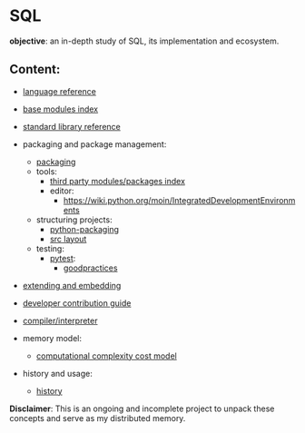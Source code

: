 # SQL

**objective**: an in-depth study of SQL, its implementation and ecosystem.

## Content:
- [language reference]()
- [base modules index]()
- [standard library reference]()
- packaging and package management:
  - [packaging]()
  - tools:
    - [third party modules/packages index]()
    - editor:
      - https://wiki.python.org/moin/IntegratedDevelopmentEnvironments
  - structuring projects:
    - [python-packaging]()
    - [src layout]()
  - testing:
    - [pytest]():
      - [goodpractices]()

- [extending and embedding]()
- [developer contribution guide]()
- [compiler/interpreter]()
- memory model:
  - [computational complexity cost model]()
- history and usage:
  - [history]()

**Disclaimer**: This is an ongoing and incomplete project to unpack these concepts and serve as my distributed memory.
